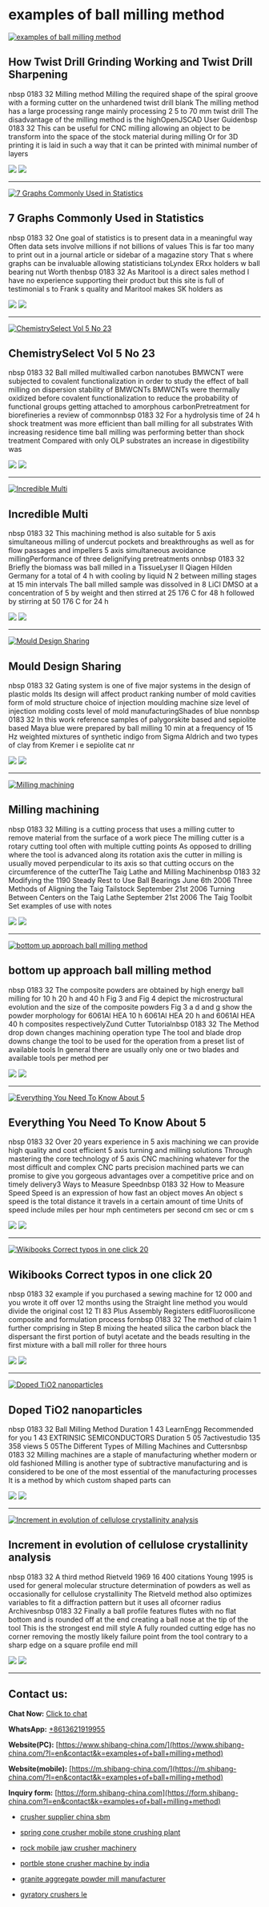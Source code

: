 # examples of ball milling method

<a href="https://swt.shibang-china.com/?l=en&img&k=examples+of+ball+milling+method" target="_blank">![examples of ball milling method](http://static.shibang-china.com/all-800x300/950.jpg)</a>

## How Twist Drill Grinding Working and Twist Drill Sharpening
nbsp 0183 32 Milling method Milling the required shape of the spiral groove with a forming cutter on the unhardened twist drill blank The milling method has a large processing range mainly processing 2 5 to 70 mm twist drill The disadvantage of the milling method is the highOpenJSCAD User Guidenbsp 0183 32 This can be useful for CNC milling allowing an object to be transform into the space of the stock material during milling Or for 3D printing it is laid in such a way that it can be printed with minimal number of layers


<a href="https://whatsapp.shibangsoft.com/WhatsApp.php" target="_blank" title="WhatsApp">![](http://static.shibang-china.com/icon/whatsapp.png)</a> <a href="https://swt.shibang-china.com/?l=en&icon&k=examples+of+ball+milling+method" target="_blank">![](http://static.shibang-china.com/icon/chat-en.png)</a>

---

<a href="https://swt.shibang-china.com/?l=en&img&k=examples+of+ball+milling+method" target="_blank">![7 Graphs Commonly Used in Statistics](http://static.shibang-china.com/all-800x300/1186.jpg)</a>

## 7 Graphs Commonly Used in Statistics
nbsp 0183 32 One goal of statistics is to present data in a meaningful way Often data sets involve millions if not billions of values This is far too many to print out in a journal article or sidebar of a magazine story That s where graphs can be invaluable allowing statisticians toLyndex ERxx holders w ball bearing nut Worth thenbsp 0183 32 As Maritool is a direct sales method I have no experience supporting their product but this site is full of testimonial s to Frank s quality and Maritool makes SK holders as


<a href="https://whatsapp.shibangsoft.com/WhatsApp.php" target="_blank" title="WhatsApp">![](http://static.shibang-china.com/icon/whatsapp.png)</a> <a href="https://swt.shibang-china.com/?l=en&icon&k=examples+of+ball+milling+method" target="_blank">![](http://static.shibang-china.com/icon/chat-en.png)</a>

---

<a href="https://swt.shibang-china.com/?l=en&img&k=examples+of+ball+milling+method" target="_blank">![ChemistrySelect Vol 5 No 23](http://static.shibang-china.com/all-800x300/1237.jpg)</a>

## ChemistrySelect Vol 5 No 23
nbsp 0183 32 Ball milled multiwalled carbon nanotubes BMWCNT were subjected to covalent functionalization in order to study the effect of ball milling on dispersion stability of BMWCNTs BMWCNTs were thermally oxidized before covalent functionalization to reduce the probability of functional groups getting attached to amorphous carbonPretreatment for biorefineries a review of commonnbsp 0183 32 For a hydrolysis time of 24 h shock treatment was more efficient than ball milling for all substrates With increasing residence time ball milling was performing better than shock treatment Compared with only OLP substrates an increase in digestibility was


<a href="https://whatsapp.shibangsoft.com/WhatsApp.php" target="_blank" title="WhatsApp">![](http://static.shibang-china.com/icon/whatsapp.png)</a> <a href="https://swt.shibang-china.com/?l=en&icon&k=examples+of+ball+milling+method" target="_blank">![](http://static.shibang-china.com/icon/chat-en.png)</a>

---

<a href="https://swt.shibang-china.com/?l=en&img&k=examples+of+ball+milling+method" target="_blank">![Incredible Multi](http://static.shibang-china.com/all-800x300/20.jpg)</a>

## Incredible Multi
nbsp 0183 32 This machining method is also suitable for 5 axis simultaneous milling of undercut pockets and breakthroughs as well as for flow passages and impellers 5 axis simultaneous avoidance millingPerformance of three delignifying pretreatments onnbsp 0183 32 Briefly the biomass was ball milled in a TissueLyser II Qiagen Hilden Germany for a total of 4 h with cooling by liquid N 2 between milling stages at 15 min intervals The ball milled sample was dissolved in 8 LiCl DMSO at a concentration of 5 by weight and then stirred at 25 176 C for 48 h followed by stirring at 50 176 C for 24 h


<a href="https://whatsapp.shibangsoft.com/WhatsApp.php" target="_blank" title="WhatsApp">![](http://static.shibang-china.com/icon/whatsapp.png)</a> <a href="https://swt.shibang-china.com/?l=en&icon&k=examples+of+ball+milling+method" target="_blank">![](http://static.shibang-china.com/icon/chat-en.png)</a>

---

<a href="https://swt.shibang-china.com/?l=en&img&k=examples+of+ball+milling+method" target="_blank">![Mould Design Sharing](http://static.shibang-china.com/all-800x300/1175.jpg)</a>

## Mould Design Sharing
nbsp 0183 32 Gating system is one of five major systems in the design of plastic molds Its design will affect product ranking number of mold cavities form of mold structure choice of injection moulding machine size level of injection molding costs level of mold manufacturingShades of blue nonnbsp 0183 32 In this work reference samples of palygorskite based and sepiolite based Maya blue were prepared by ball milling 10 min at a frequency of 15 Hz weighted mixtures of synthetic indigo from Sigma Aldrich and two types of clay from Kremer i e sepiolite cat nr


<a href="https://whatsapp.shibangsoft.com/WhatsApp.php" target="_blank" title="WhatsApp">![](http://static.shibang-china.com/icon/whatsapp.png)</a> <a href="https://swt.shibang-china.com/?l=en&icon&k=examples+of+ball+milling+method" target="_blank">![](http://static.shibang-china.com/icon/chat-en.png)</a>

---

<a href="https://swt.shibang-china.com/?l=en&img&k=examples+of+ball+milling+method" target="_blank">![Milling machining](http://static.shibang-china.com/all-800x300/174.jpg)</a>

## Milling machining
nbsp 0183 32 Milling is a cutting process that uses a milling cutter to remove material from the surface of a work piece The milling cutter is a rotary cutting tool often with multiple cutting points As opposed to drilling where the tool is advanced along its rotation axis the cutter in milling is usually moved perpendicular to its axis so that cutting occurs on the circumference of the cutterThe Taig Lathe and Milling Machinenbsp 0183 32 Modifying the 1190 Steady Rest to Use Ball Bearings June 6th 2006 Three Methods of Aligning the Taig Tailstock September 21st 2006 Turning Between Centers on the Taig Lathe September 21st 2006 The Taig Toolbit Set examples of use with notes


<a href="https://whatsapp.shibangsoft.com/WhatsApp.php" target="_blank" title="WhatsApp">![](http://static.shibang-china.com/icon/whatsapp.png)</a> <a href="https://swt.shibang-china.com/?l=en&icon&k=examples+of+ball+milling+method" target="_blank">![](http://static.shibang-china.com/icon/chat-en.png)</a>

---

<a href="https://swt.shibang-china.com/?l=en&img&k=examples+of+ball+milling+method" target="_blank">![bottom up approach ball milling method](http://static.shibang-china.com/all-800x300/366.jpg)</a>

## bottom up approach ball milling method
nbsp 0183 32 The composite powders are obtained by high energy ball milling for 10 h 20 h and 40 h Fig 3 and Fig 4 depict the microstructural evolution and the size of the composite powders Fig 3 a d and g show the powder morphology for 6061Al HEA 10 h 6061Al HEA 20 h and 6061Al HEA 40 h composites respectivelyZund Cutter Tutorialnbsp 0183 32 The Method drop down changes machining operation type The tool and blade drop downs change the tool to be used for the operation from a preset list of available tools In general there are usually only one or two blades and available tools per method per


<a href="https://whatsapp.shibangsoft.com/WhatsApp.php" target="_blank" title="WhatsApp">![](http://static.shibang-china.com/icon/whatsapp.png)</a> <a href="https://swt.shibang-china.com/?l=en&icon&k=examples+of+ball+milling+method" target="_blank">![](http://static.shibang-china.com/icon/chat-en.png)</a>

---

<a href="https://swt.shibang-china.com/?l=en&img&k=examples+of+ball+milling+method" target="_blank">![Everything You Need To Know About 5](http://static.shibang-china.com/all-800x300/1196.jpg)</a>

## Everything You Need To Know About 5
nbsp 0183 32 Over 20 years experience in 5 axis machining we can provide high quality and cost efficient 5 axis turning and milling solutions Through mastering the core technology of 5 axis CNC machining whatever for the most difficult and complex CNC parts precision machined parts we can promise to give you gorgeous advantages over a competitive price and on timely delivery3 Ways to Measure Speednbsp 0183 32 How to Measure Speed Speed is an expression of how fast an object moves An object s speed is the total distance it travels in a certain amount of time Units of speed include miles per hour mph centimeters per second cm sec or cm s


<a href="https://whatsapp.shibangsoft.com/WhatsApp.php" target="_blank" title="WhatsApp">![](http://static.shibang-china.com/icon/whatsapp.png)</a> <a href="https://swt.shibang-china.com/?l=en&icon&k=examples+of+ball+milling+method" target="_blank">![](http://static.shibang-china.com/icon/chat-en.png)</a>

---

<a href="https://swt.shibang-china.com/?l=en&img&k=examples+of+ball+milling+method" target="_blank">![Wikibooks Correct typos in one click 20](http://static.shibang-china.com/all-800x300/898.jpg)</a>

## Wikibooks Correct typos in one click 20
nbsp 0183 32 example if you purchased a sewing machine for 12 000 and you wrote it off over 12 months using the Straight line method you would divide the original cost 12 TI 83 Plus Assembly Registers editFluorosilicone composite and formulation process fornbsp 0183 32 The method of claim 1 further comprising in Step B mixing the heated silica the carbon black the dispersant the first portion of butyl acetate and the beads resulting in the first mixture with a ball mill roller for three hours


<a href="https://whatsapp.shibangsoft.com/WhatsApp.php" target="_blank" title="WhatsApp">![](http://static.shibang-china.com/icon/whatsapp.png)</a> <a href="https://swt.shibang-china.com/?l=en&icon&k=examples+of+ball+milling+method" target="_blank">![](http://static.shibang-china.com/icon/chat-en.png)</a>

---

<a href="https://swt.shibang-china.com/?l=en&img&k=examples+of+ball+milling+method" target="_blank">![Doped TiO2 nanoparticles](http://static.shibang-china.com/all-800x300/1041.jpg)</a>

## Doped TiO2 nanoparticles
nbsp 0183 32 Ball Milling Method Duration 1 43 LearnEngg Recommended for you 1 43 EXTRINSIC SEMICONDUCTORS Duration 5 05 7activestudio 135 358 views 5 05The Different Types of Milling Machines and Cuttersnbsp 0183 32 Milling machines are a staple of manufacturing whether modern or old fashioned Milling is another type of subtractive manufacturing and is considered to be one of the most essential of the manufacturing processes It is a method by which custom shaped parts can


<a href="https://whatsapp.shibangsoft.com/WhatsApp.php" target="_blank" title="WhatsApp">![](http://static.shibang-china.com/icon/whatsapp.png)</a> <a href="https://swt.shibang-china.com/?l=en&icon&k=examples+of+ball+milling+method" target="_blank">![](http://static.shibang-china.com/icon/chat-en.png)</a>

---

<a href="https://swt.shibang-china.com/?l=en&img&k=examples+of+ball+milling+method" target="_blank">![Increment in evolution of cellulose crystallinity analysis](http://static.shibang-china.com/all-800x300/540.jpg)</a>

## Increment in evolution of cellulose crystallinity analysis
nbsp 0183 32 A third method Rietveld 1969 16 400 citations Young 1995 is used for general molecular structure determination of powders as well as occasionally for cellulose crystallinity The Rietveld method also optimizes variables to fit a diffraction pattern but it uses all ofcorner radius Archivesnbsp 0183 32 Finally a ball profile features flutes with no flat bottom and is rounded off at the end creating a ball nose at the tip of the tool This is the strongest end mill style A fully rounded cutting edge has no corner removing the mostly likely failure point from the tool contrary to a sharp edge on a square profile end mill


<a href="https://whatsapp.shibangsoft.com/WhatsApp.php" target="_blank" title="WhatsApp">![](http://static.shibang-china.com/icon/whatsapp.png)</a> <a href="https://swt.shibang-china.com/?l=en&icon&k=examples+of+ball+milling+method" target="_blank">![](http://static.shibang-china.com/icon/chat-en.png)</a>

---
## Contact us:

**Chat Now:** [Click to chat](https://swt.shibang-china.com?l=en&contact&k=examples+of+ball+milling+method)

**WhatsApp:**  [+8613621919955](https://whatsapp.shibangsoft.com/WhatsApp.php)

**Website(PC):** [https://www.shibang-china.com/](https://www.shibang-china.com/?l=en&contact&k=examples+of+ball+milling+method)

**Website(mobile):** [https://m.shibang-china.com/](https://m.shibang-china.com/?l=en&contact&k=examples+of+ball+milling+method)

**Inquiry form:** [https://form.shibang-china.com](https://form.shibang-china.com?l=en&contact&k=examples+of+ball+milling+method)

* [crusher supplier china sbm](../168/crusher%20supplier%20china%20sbm.md)

* [spring cone crusher mobile stone crushing plant](../166/spring%20cone%20crusher%20mobile%20stone%20crushing%20plant.md)

* [rock mobile jaw crusher machinery](../166/rock%20mobile%20jaw%20crusher%20machinery.md)

* [portble stone crusher machine by india](../167/portble%20stone%20crusher%20machine%20by%20india.md)

* [granite aggregate powder mill manufacturer](../169/granite%20aggregate%20powder%20mill%20manufacturer.md)

* [gyratory crushers le](../168/gyratory%20crushers%20le.md)